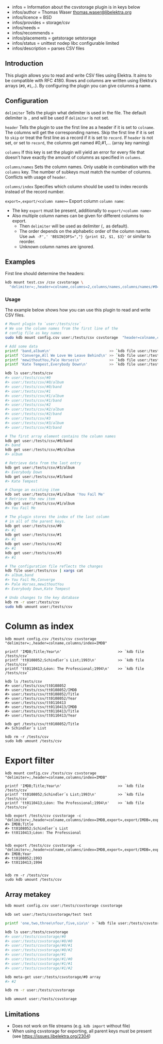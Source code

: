 - infos = Information about the csvstorage plugin is in keys below
- infos/author = Thomas Waser <thomas.waser@libelektra.org>
- infos/licence = BSD
- infos/provides = storage/csv
- infos/needs =
- infos/recommends =
- infos/placements = getstorage setstorage
- infos/status = unittest nodep libc configurable limited
- infos/description = parses CSV files

## Introduction

This plugin allows you to read and write CSV files using Elektra.
It aims to be compatible with RFC 4180.
Rows and columns are written using Elektra's arrays (`#0`, `#1`,..).
By configuring the plugin you can give columns a name.

## Configuration

`delimiter`
Tells the plugin what delimiter is used in the file.
The default delimiter is `,` and will be used if `delimiter` is not set.

`header`
Tells the plugin to use the first line as a header if it is set to `colname`.
The columns will get the corresponding names.
Skip the first line if it is set to `skip` or treat the first line as a record if it is set to `record`.
If `header` is not set, or set to `record`, the columns get named #0,#1,... (array key naming)

`columns`
If this key is set the plugin will yield an error for every file that doesn't have exactly the amount of columns as specified in `columns`.

`columns/names`
Sets the column names. Only usable in combination with the `columns` key. The number of subkeys must match the number of columns.
Conflicts with usage of `header`.

`columns/index`
Specifies which column should be used to index records instead of the record number.

`export=,export/<column name>=`
Export column `column name`:

- The key `export` must be present, additionally to `export/<column name>`
- Also multiple column names can be given for different columns to export.
  - Then `delimiter` will be used as delimiter (`,` as default).
  - The order depends on the alphabetic order of the column names.
    Use `awk -F',' 'BEGIN{OFS=","} {print $2, $1, $3}'` or similar to reorder.
  - Unknown column names are ignored.

## Examples

First line should determine the headers:

```bash
kdb mount test.csv /csv csvstorage \
  "delimiter=;,header=colname,columns=2,columns/names,columns/names/#0=col0Name,columns/names/#1=col1Name"
```

### Usage

The example below shows how you can use this plugin to read and write CSV files.

```sh
# Mount plugin to `user:/tests/csv`
# We use the column names from the first line of the
# config file as key names
sudo kdb mount config.csv user:/tests/csv csvstorage  "header=colname,columns/names/#0=col0Name,columns/names/#1=col1Name"

# Add some data
printf 'band,album\n'                           >> `kdb file user:/tests/csv`
printf 'Converge,All We Love We Leave Behind\n' >> `kdb file user:/tests/csv`
printf 'mewithoutYou,Pale Horses\n'             >> `kdb file user:/tests/csv`
printf 'Kate Tempest,Everybody Down\n'          >> `kdb file user:/tests/csv`

kdb ls user:/tests/csv
#> user:/tests/csv/#0
#> user:/tests/csv/#0/album
#> user:/tests/csv/#0/band
#> user:/tests/csv/#1
#> user:/tests/csv/#1/album
#> user:/tests/csv/#1/band
#> user:/tests/csv/#2
#> user:/tests/csv/#2/album
#> user:/tests/csv/#2/band
#> user:/tests/csv/#3
#> user:/tests/csv/#3/album
#> user:/tests/csv/#3/band

# The first array element contains the column names
kdb get user:/tests/csv/#0/band
#> band
kdb get user:/tests/csv/#0/album
#> album

# Retrieve data from the last entry
kdb get user:/tests/csv/#3/album
#> Everybody Down
kdb get user:/tests/csv/#3/band
#> Kate Tempest

# Change an existing item
kdb set user:/tests/csv/#1/album 'You Fail Me'
# Retrieve the new item
kdb get user:/tests/csv/#1/album
#> You Fail Me

# The plugin stores the index of the last column
# in all of the parent keys.
kdb get user:/tests/csv/#0
#> #1
kdb get user:/tests/csv/#1
#> #1
kdb get user:/tests/csv/#2
#> #1
kdb get user:/tests/csv/#3
#> #1

# The configuration file reflects the changes
kdb file user:/tests/csv | xargs cat
#> album,band
#> You Fail Me,Converge
#> Pale Horses,mewithoutYou
#> Everybody Down,Kate Tempest

# Undo changes to the key database
kdb rm -r user:/tests/csv
sudo kdb umount user:/tests/csv
```

# Column as index

```
kdb mount config.csv /tests/csv csvstorage "delimiter=;,header=colname,columns/index=IMDB"

printf 'IMDB;Title;Year\n'                          >> `kdb file /tests/csv`
printf 'tt0108052;Schindler´s List;1993\n'          >> `kdb file /tests/csv`
printf 'tt0110413;Léon: The Professional;1994\n'    >> `kdb file /tests/csv`

kdb ls /tests/csv
#> user:/tests/csv/tt0108052
#> user:/tests/csv/tt0108052/IMDB
#> user:/tests/csv/tt0108052/Title
#> user:/tests/csv/tt0108052/Year
#> user:/tests/csv/tt0110413
#> user:/tests/csv/tt0110413/IMDB
#> user:/tests/csv/tt0110413/Title
#> user:/tests/csv/tt0110413/Year

kdb get /tests/csv/tt0108052/Title
#> Schindler´s List

kdb rm -r /tests/csv
sudo kdb umount /tests/csv

```

# Export filter

```
kdb mount config.csv /tests/csv csvstorage "delimiter=;,header=colname,columns/index=IMDB"

printf 'IMDB;Title;Year\n'                          >> `kdb file /tests/csv`
printf 'tt0108052;Schindler´s List;1993\n'          >> `kdb file /tests/csv`
printf 'tt0110413;Léon: The Professional;1994\n'    >> `kdb file /tests/csv`

kdb export /tests/csv csvstorage -c "delimiter=;,header=colname,columns/index=IMDB,export=,export/IMDB=,export/Title="
#> IMDB;Title
#> tt0108052;Schindler´s List
#> tt0110413;Léon: The Professional


kdb export /tests/csv csvstorage -c "delimiter=;,header=colname,columns/index=IMDB,export=,export/IMDB=,export/Year="
#> IMDB;Year
#> tt0108052;1993
#> tt0110413;1994


kdb rm -r /tests/csv
sudo kdb umount /tests/csv

```

## Array metakey

```sh
kdb mount config.csv user:/tests/csvstorage csvstorage

kdb set user:/tests/csvstorage/test test

printf 'one,two,three\nfour,five,six\n' > `kdb file user:/tests/csvstorage`

kdb ls user:/tests/csvstorage
#> user:/tests/csvstorage/#0
#> user:/tests/csvstorage/#0/#0
#> user:/tests/csvstorage/#0/#1
#> user:/tests/csvstorage/#0/#2
#> user:/tests/csvstorage/#1
#> user:/tests/csvstorage/#1/#0
#> user:/tests/csvstorage/#1/#1
#> user:/tests/csvstorage/#1/#2

kdb meta-get user:/tests/csvstorage/#0 array
#> #2

kdb rm -r user:/tests/csvstorage

kdb umount user:/tests/csvstorage
```

## Limitations

- Does not work on file streams (e.g. `kdb import` without file)
- When using csvstorage for exporting, all parent keys must be present
  (see https://issues.libelektra.org/2304)
